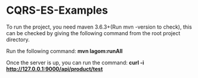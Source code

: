 # CQRS-ES-Examples

To run the project, you need maven 3.6.3+(Run mvn -version to check), this can be checked by giving the following command from the root project directory. 

Run the following command:
**mvn lagom:runAll**

Once the server is up, you can run the command:
**curl -i http://127.0.0.1:9000/api/product/test**
